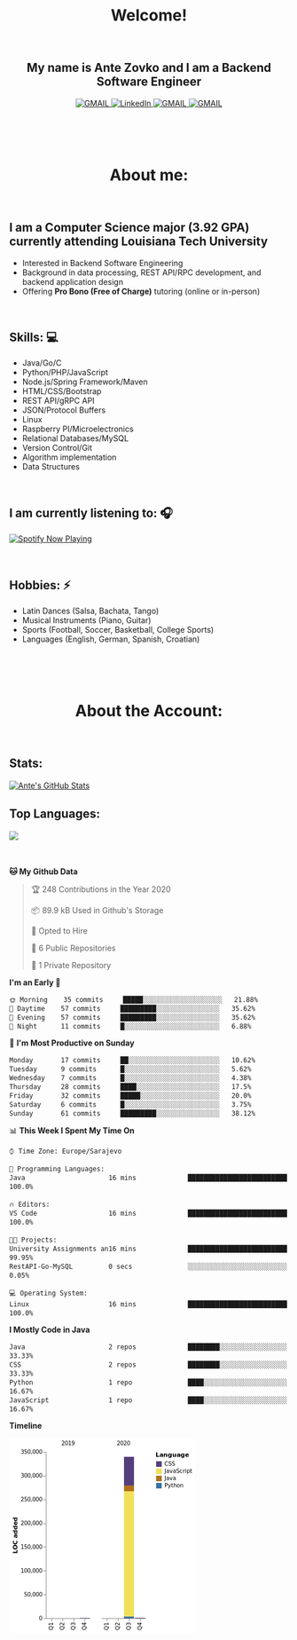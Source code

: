 
<h1 align="center"> Welcome!</h1>
<br>

<h2 align="center">My name is Ante Zovko and I am a Backend Software Engineer</h2> 

<p align= "center">
  <a href="https://mail.google.com/mail/u/0/?view=cm&fs=1&to=antezovko.az@gmail.com&tf=1">
      <img alt="GMAIL" src="https://img.shields.io/badge/Email-Contact-darkred?style=for-the-badge&logo=gmail&labelColor=grey&logoColor=white" />
    </a>
 <a href="https://www.linkedin.com/in/antezovko/">
      <img alt="LinkedIn" src="https://img.shields.io/badge/LinkedIn-Connect-Blue?style=for-the-badge&logo=LinkedIn" />
    </a>
   <a href="https://www.instagram.com/zovkoante23/">
      <img alt="GMAIL" src="https://img.shields.io/badge/Instagram-Follow-E1306C?style=for-the-badge&logo=Instagram&logoColor=white" />
    </a>
   <a href="https://www.facebook.com/ZovkoAntee/">
      <img alt="GMAIL" src="https://img.shields.io/badge/Facebook-Add%20Friend-darkblue?style=for-the-badge&logo=Facebook&logoColor=white" />
    </a>

  </p>

<br>
<br>
<br>

<h1 align="center">About me:</h1>

<br>

## I am a Computer Science major (3.92 GPA) currently attending Louisiana Tech University
- Interested in Backend Software Engineering</h4>
- Background in data processing, REST API/RPC development, and backend application design
- Offering <b>Pro Bono (Free of Charge)</b> tutoring (online or in-person) 

<br>

## Skills: 💻
- Java/Go/C
- Python/PHP/JavaScript
- Node.js/Spring Framework/Maven 
- HTML/CSS/Bootstrap
- REST API/gRPC API 
- JSON/Protocol Buffers
- Linux 
- Raspberry PI/Microelectronics
- Relational Databases/MySQL 
- Version Control/Git
- Algorithm implementation
- Data Structures


<br>

## I am currently listening to: 🎧
[<img src="https://novatorem-teal.vercel.app/api/spotify-playing" alt="Spotify Now Playing" width="500"/>](https://open.spotify.com/playlist/3Mo6ZdjhTCgj5o8CHs9q2I?si=xs8bzdcrSY2ld5fqCLj04Q)

<br>


## Hobbies: ⚡ 
- Latin Dances (Salsa, Bachata, Tango)
- Musical Instruments (Piano, Guitar)
- Sports (Football, Soccer, Basketball, College Sports)
- Languages (English, German, Spanish, Croatian)

<br>
<br>
<br>

<h1 align="center">About the Account:</h1>

<br>

## Stats: 
<a href="https://github.com/AnteZovko23">
  <img align="center" src="https://github-readme-stats.antezovko23.vercel.app/api?username=AnteZovko23&show_icons=true&line_height=27&count_private=true&title_color=ffffff&text_color=c9cacc&icon_color=2bbc8a&bg_color=1d1f21" alt="Ante's GitHub Stats" />
</a>


<br>

## Top Languages:
<img align="center" src="https://github-readme-stats.antezovko23.vercel.app/api/top-langs/?username=AnteZovko23&title_color=ffffff&text_color=c9cacc&icon_color=2bbc8a&bg_color=1d1f21" />






<br>
<br>
<br>


<!--START_SECTION:waka-->
**🐱 My Github Data** 

> 🏆 248 Contributions in the Year 2020
 > 
> 📦 89.9 kB Used in Github's Storage 
 > 
> 💼 Opted to Hire
 > 
> 📜 6 Public Repositories
 > 
> 🔑 1 Private Repository 
 > 
**I'm an Early 🐤** 

```text
🌞 Morning    35 commits     █████░░░░░░░░░░░░░░░░░░░░   21.88% 
🌆 Daytime    57 commits     █████████░░░░░░░░░░░░░░░░   35.62% 
🌃 Evening    57 commits     █████████░░░░░░░░░░░░░░░░   35.62% 
🌙 Night      11 commits     █░░░░░░░░░░░░░░░░░░░░░░░░   6.88%

```
📅 **I'm Most Productive on Sunday** 

```text
Monday       17 commits     ██░░░░░░░░░░░░░░░░░░░░░░░   10.62% 
Tuesday      9 commits      █░░░░░░░░░░░░░░░░░░░░░░░░   5.62% 
Wednesday    7 commits      █░░░░░░░░░░░░░░░░░░░░░░░░   4.38% 
Thursday     28 commits     ████░░░░░░░░░░░░░░░░░░░░░   17.5% 
Friday       32 commits     █████░░░░░░░░░░░░░░░░░░░░   20.0% 
Saturday     6 commits      █░░░░░░░░░░░░░░░░░░░░░░░░   3.75% 
Sunday       61 commits     █████████░░░░░░░░░░░░░░░░   38.12%

```


📊 **This Week I Spent My Time On** 

```text
⌚︎ Time Zone: Europe/Sarajevo

💬 Programming Languages: 
Java                     16 mins             █████████████████████████   100.0%

🔥 Editors: 
VS Code                  16 mins             █████████████████████████   100.0%

🐱‍💻 Projects: 
University Assignments an16 mins             █████████████████████████   99.95% 
RestAPI-Go-MySQL         0 secs              ░░░░░░░░░░░░░░░░░░░░░░░░░   0.05%

💻 Operating System: 
Linux                    16 mins             █████████████████████████   100.0%

```

**I Mostly Code in Java** 

```text
Java                     2 repos             ████████░░░░░░░░░░░░░░░░░   33.33% 
CSS                      2 repos             ████████░░░░░░░░░░░░░░░░░   33.33% 
Python                   1 repo              ████░░░░░░░░░░░░░░░░░░░░░   16.67% 
JavaScript               1 repo              ████░░░░░░░░░░░░░░░░░░░░░   16.67%

```


**Timeline**

![Chart not found](https://github.com/AnteZovko23/AnteZovko23/blob/master/charts/bar_graph.png) 


<!--END_SECTION:waka-->


